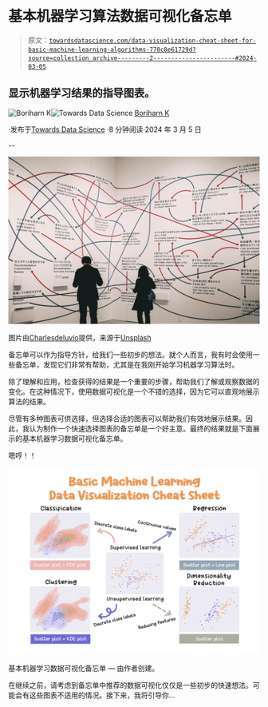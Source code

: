 # 基本机器学习算法数据可视化备忘单

> 原文：[`towardsdatascience.com/data-visualization-cheat-sheet-for-basic-machine-learning-algorithms-770c8e61729d?source=collection_archive---------2-----------------------#2024-03-05`](https://towardsdatascience.com/data-visualization-cheat-sheet-for-basic-machine-learning-algorithms-770c8e61729d?source=collection_archive---------2-----------------------#2024-03-05)

## 显示机器学习结果的指导图表。

[](https://medium.com/@borih.k?source=post_page---byline--770c8e61729d--------------------------------)![Boriharn K](https://medium.com/@borih.k?source=post_page---byline--770c8e61729d--------------------------------)[](https://towardsdatascience.com/?source=post_page---byline--770c8e61729d--------------------------------)![Towards Data Science](https://towardsdatascience.com/?source=post_page---byline--770c8e61729d--------------------------------) [Boriharn K](https://medium.com/@borih.k?source=post_page---byline--770c8e61729d--------------------------------)

·发布于[Towards Data Science](https://towardsdatascience.com/?source=post_page---byline--770c8e61729d--------------------------------) ·8 分钟阅读·2024 年 3 月 5 日

--

![](img/5642d7b9c79a7ed20f5453db8bc9d9fb.png)

图片由[Charlesdeluvio](https://unsplash.com/@charlesdeluvio)提供，来源于[Unsplash](https://unsplash.com/?utm_source=medium&utm_medium=referral)

备忘单可以作为指导方针，给我们一些初步的想法。就个人而言，我有时会使用一些备忘单，发现它们非常有帮助，尤其是在我刚开始学习机器学习算法时。

除了理解和应用，检查获得的结果是一个重要的步骤，帮助我们了解或观察数据的变化。在这种情况下，使用数据可视化是一个不错的选择，因为它可以直观地展示算法的结果。

尽管有多种图表可供选择，但选择合适的图表可以帮助我们有效地展示结果。因此，我认为制作一个快速选择图表的备忘单是一个好主意。最终的结果就是下面展示的基本机器学习数据可视化备忘单。

嗯哼！！

![](img/7751b854d91092d1cb17a17cbd30ef5b.png)

基本机器学习数据可视化备忘单 — 由作者创建。

在继续之前，请考虑到备忘单中推荐的数据可视化仅仅是一些初步的快速想法。可能会有这些图表不适用的情况。接下来，我将引导你...
